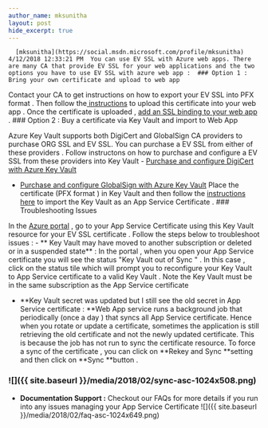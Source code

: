 ```yaml
---
author_name: mksunitha
layout: post
hide_excerpt: true
---
```

      [mksunitha](https://social.msdn.microsoft.com/profile/mksunitha)  4/12/2018 12:33:21 PM  You can use EV SSL with Azure web apps. There are many CA that provide EV SSL for your web applications and the two options you have to use EV SSL with azure web app :  ### Option 1 : Bring your own certificate and upload to web app

 Contact your CA to get instructions on how to export your EV SSL into PFX format . Then follow the[ instructions](https://docs.microsoft.com/en-us/azure/app-service/app-service-web-tutorial-custom-ssl#upload-your-ssl-certificate) to upload this certificate into your web app . Once the certificate is uploaded , [add an SSL binding to your web app ](https://docs.microsoft.com/en-us/azure/app-service/app-service-web-tutorial-custom-ssl#bind-your-ssl-certificate-1). ### Option 2 : Buy a certificate via Key Vault and import to Web App

 Azure Key Vault supports both DigiCert and GlobalSign CA providers to purchase ORG SSL and EV SSL. You can purchase a EV SSL from either of these providers . Follow instructons on how to purchase and configure a EV SSL from these providers into Key Vault  - [Purchase and configure DigiCert with Azure Key Vault ](https://www.digicert.com/azure-key-vault/)
 - [Purchase and configure GlobalSign with Azure Key Vault](https://www.globalsign.com/en/lp/certificates-for-azure-key-vault/)
  Place the certificate (PFX format ) in Key Vault and then follow the [instructions here](https://blogs.msdn.microsoft.com/appserviceteam/2016/05/24/deploying-azure-web-app-certificate-through-key-vault/) to import the Key Vault as an App Service Certificate . ### Troubleshooting Issues

 In the [Azure portal](https://portal.azure.com) , go to your App Service Certificate using this Key Vault resource for your EV SSL certificate . Follow the steps below to troubleshoot issues :  - ** Key Vault may have moved to another subscription or deleted or in a suspended state** : In the portal , when you open your App Service certificate you will see the status "Key Vault out of Sync " . In this case , click on the status tile which will prompt you to reconfigure your Key Vault to App Service certificate to a valid Key Vault . Note the Key Vault must be in the same subscription as the App Service certificate
 - **Key Vault secret was updated but I still see the old secret in App Service certificate : **Web App service runs a background job that periodically (once a day ) that syncs all App Service certificate. Hence when you rotate or update a certificate, sometimes the application is still retrieving the old certificate and not the newly updated certificate. This is because the job has not run to sync the certificate resource. To force a sync of the certificate , you can click on **Rekey and Sync **setting and then click on **Sync **button .
  ### ![]({{ site.baseurl }}/media/2018/02/sync-asc-1024x508.png)

  - **Documentation Support :** Checkout our FAQs for more details if you run into any issues managing your App Service Certificate ![]({{ site.baseurl }}/media/2018/02/faq-asc-1024x649.png)
      